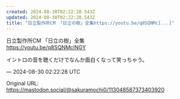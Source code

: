 ```yaml
---
created: 2024-08-30T02:22:28.543Z
updated: 2024-08-30T02:22:28.543Z
title: "日立製作所CM 「日立の樹」全集https://youtu.be/q8SQNMc[...]"
---
```


<p>日立製作所CM 「日立の樹」全集<br /><a href="https://youtu.be/q8SQNMclNGY" target="_blank" rel="nofollow noopener" translate="no"><span class="invisible">https://</span><span class="">youtu.be/q8SQNMclNGY</span><span class="invisible"></span></a></p><p>イントロの音を聴くだけでなんか面白くなって笑っちゃう。</p>

&mdash; 2024-08-30 02:22:28 UTC

Original URL: https://mastodon.social/@sakuramochi0/113048587373403920
